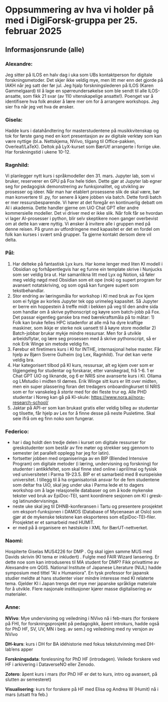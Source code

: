 # Oppsummering av hva vi holder på med i DigiForsk-gruppa per 25. februar 2025

## Informasjonsrunde (alle)

### Alexandre:

Jeg sitter på ILOS en halv dag i uka som UBs kontaktperson for digitale forskningsmetoder. Det skjer ikke veldig mye, men litt mer enn det gjorde på IAKH når jeg satt der før jul. Jeg hjalp forskningslederen på ILOS (Karen Gammelgaard) til å lage en spørreundersøkelse som ble sendt til alle ILOS-ansatte, som fikk 21 svar (av 110 vitenskapelige ansatte!). Poenget var å identifisere hva folk ønsker å lære mer om for å arrangere workshops. Jeg sier fra når jeg vet hva de ønsker.    

### Gisela:

Hadde kurs i datahåndtering for	masterstudentene på musikkvitenskap og
tok for	første gang med	en kort presentasjon av av digitale verktøy som
kan være nyttige (bl.a. Nettskjema, NVivo, tilgang til Office-pakken,
Overleaf/LaTeX).  Deltok på LyX-kurset som BærUt! arrangerte i forrige
uke.  Har forskningstid	i ukene	10-12.

### Ragnhild:

Vi planlegger nytt kurs i språkmodeller den 31. mars. Jupyter lab, som vi bruker, reserverer en GPU på Fox hele tiden. Dette gjør at Jupyter lab egner seg for pedagogisk demonstrering av funksjonalitet, og utvikling av prosesser og ideer. Når man har etablert prosessene slik de skal være, bør man konvertere til .py, for senere å kjøre jobben via batch. Dette fordi batch er mer ressursbesparende. Vi hører at det foregår en kontinuerlig debatt om AI i akademia. Dette handler gjerne om UiO Chat GPT eller andre kommersielle modeller. Det vi driver med er ikke slik. Når folk får se hvordan vi lager AI-prosesser i python, blir selv skeptikere noen ganger overbevist om at dette kan være nyttig. Vi ønsker å invitere alle i gruppen med på denne reisen. På grunn av utfordringene med kapasitet er det en fordel om folk kan kurses i svært små grupper. Ta gjerne kontakt dersom dere vil delta.


### Pål: 
1. Har delteke på fantastisk Lyx kurs. Har kome lenger med liten KI modell i Obsidian og forhåpentlegvis har eg funne ein template skrive i Nunjucks som ser veldig bra ut. Har samanlikna litt med Lyx og Notion, så føler meg veldig nøgd med Obsidian som eit ope (nok) og supert program for avansert notatskriving, og som også kan fungere supert som tekstbehandlar.
2. Stor endring av læringsmåla for workshop i KI med bruk av Fox kjem som ei fylgje av korleis Jupyter tek opp urimeleg kapasitet. Så Jupyter er berre ein hoppestein å treffe midt i bekken på veg til den andre sida som handlar om å skrive pythonscript og køyre som batch-jobb på Fox. Det passar eigentleg ganske bra med bærekraftsmåla på to måtar: 1) Folk kan bruke felles HPC istadenfor at alle må ha dyre kraftige maskiner, som ikkje er sterke nok uansett til å køyre store modellar 2) Batch-jobbar brukar mykje mindre ressursar.
Men for å utvikle arbeidsflytar, og lære seg prosessen med å skrive pythonscript, så er nok Erik Winge sin metode veldig fin.
3. Førebur eit firetimers kurs i KI for INTHE, internasjonal helse master. Får hjelp av Bjørn Sverre Gulheim (og Lex, Ragnhild). Trur det kan verte veldig bra.
4. Har kategorisert tilbod på KI kurs, ressursar, alt eg kjem over som er tilgjengeleg for studentar og forskarar, etter vanskegrad, frå 1-6. 1 er Chat GPT UiO og liknande, og 6 er NRIS sine avanserte kurs i KI. Ollama og LMstudio i midten til dømes. Erik Winge sitt kurs er litt over midten, men ein super plassering foran det tredagers onboardingkurset til NRIS som er for vanskeleg å *starte* med for dei fleste trur eg. Alle PHD studentar i Noreg kan gå på KI-skule: https://www.nora.ai/nora-research-school/
5. Jaktar på API-er som kan brukast gratis eller veldig billeg av studentar og tilsette, får hjelp av Lex for å finne desse på neste Pusletime. Skal seie ifrå om eg finn noko som fungerar.

### Federico:

- har i dag holdt den tredje delen i kurset om digitale ressurser for greskstudenter som består av fire møter og strekker seg gjennom to semester (et parallelt opplegg har jeg for latin).
- fortsetter jobben med organiseringa av en BIP (Blended Intensive Program) om digitale metoder (i læring, undervisning og forskning) for studenter i antikkfeltet, som skal finne sted online i april/mai og fysisk ved universitetet i Parma 19-23.5. BIP er et samarbeid med 8 europeiske universitet. I tillegg til å ha organisatorisk ansvar for de fem studentene som deltar fra UiO, skal jeg under uka i Parma lede et to dagers workshop om å lage relasjonelle databaser og om å kode mykenske tekster ved bruk av EpiDoc-TEI, samt koordinere sesjonen om KI i gresk- og latinundervisninga.
- neste uke skal jeg til DHNB-konferansen i Tartu og presentere prosjektet om eksport-funksjonen i DAMOS (Database of Mycenaean at Oslo) som gjør at de mykenske tekstene kan eksporteres som eEpiDoc-TEI-filer. Prosjektet er et samarbeid med HUMIT.
- er med på å organisere en høstskole i XML for BærUT-nettverket.

### Naomi:
Hospiterte Giselas MUS4226 for DMP . Og skal igjen samme MUS med Davids skrivin (KI tema er inkludert) . Fulgte med FAIR Wizard lansering. Er dette noe som kan introduseres til MA student for DMP? Fikk privattime av Alexsandre om QGIS. National Institute of Japanese Literature (NIJL) hadde symposium med tittel "AI x Humaniora". En tysk professor for japansk studier meldte at hans studenter viser mindre interesse med KI relaterte tema. Gjelder KI i Japan trengs det mye mer japanske språklige materiale for å utvikle. Flere nasjonale institusjoner kjører masse digitalisering av materialer.   

### Anne:
**NVivo**: Mye undervisning og veiledning i NVivo nå i feb-mars (for forskere på FHI, for forskningsprosjekt på pedagogikk, åpent introkurs, hadde også for PhD HF, SV, UV, MN i beg. av sem.) og veiledning med ny versjon av NVivo

**DH-kurs**: kurs i DH for BA idéhistorie med fokus tekstutvinning med DH-lab’ens apper 

**Forskningsdata**: forelesning for PhD HF (introdagen). Veilede forskere ved HF i arkivering i DataverseNO eller Zenodo.

**Zotero**: åpent kurs i mars (for PhD HF er det to kurs, intro og avansert, på slutten av semesteret)

**Visualisering**: kurs for forskere på HF med Elisa og Andrea W (Humit) nå i mars (utsatt fra feb.)
